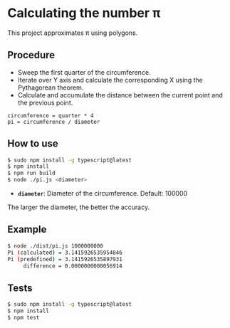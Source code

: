 # Calculating the number π

This project approximates π using polygons.

## Procedure
* Sweep the first quarter of the circumference.
* Iterate over Y axis and calculate the corresponding X using the Pythagorean theorem.
* Calculate and accumulate the distance between the current point and the previous point.

```
circumference = quarter * 4
pi = circumference / diameter
```

## How to use

```sh
$ sudo npm install -g typescript@latest
$ npm install
$ npm run build
$ node ./pi.js <diameter>
```

* **`diameter`**: Diameter of the circumference. Default: 100000

The larger the diameter, the better the accuracy.

## Example

```sh
$ node ./dist/pi.js 1000000000
Pi (calculated) = 3.1415926535954846
Pi (predefined) = 3.1415926535897931
     difference = 0.0000000000056914

```

## Tests

```sh
$ sudo npm install -g typescript@latest
$ npm install
$ npm test
```